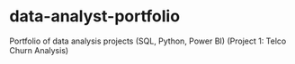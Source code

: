 # data-analyst-portfolio
Portfolio of data analysis projects (SQL, Python, Power BI)
(Project 1: Telco Churn Analysis)
